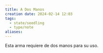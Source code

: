 ```yaml
---
title: A Dos Manos
creation date: 2024-02-14 12:03
tags:
  - state/seedling
  - type/note
aliases:
---
```

Esta arma requiere de dos manos para su uso.
